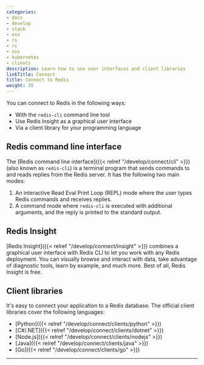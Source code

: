 ```yaml
---
categories:
- docs
- develop
- stack
- oss
- rs
- rc
- oss
- kubernetes
- clients
description: Learn how to use user interfaces and client libraries
linkTitle: Connect
title: Connect to Redis
weight: 35
---
```


You can connect to Redis in the following ways:

* With the `redis-cli` command line tool
* Use Redis Insight as a graphical user interface
* Via a client library for your programming language
  
## Redis command line interface

The [Redis command line interface]({{< relref "/develop/connect/cli" >}}) (also known as `redis-cli`) is a terminal program that sends commands to and reads replies from the Redis server. It has the following two main modes: 

1. An interactive Read Eval Print Loop (REPL) mode where the user types Redis commands and receives replies.
2. A command mode where `redis-cli` is executed with additional arguments, and the reply is printed to the standard output.

## Redis Insight

[Redis Insight]({{< relref "/develop/connect/insight" >}}) combines a graphical user interface with Redis CLI to let you work with any Redis deployment. You can visually browse and interact with data, take advantage of diagnostic tools, learn by example, and much more. Best of all, Redis Insight is free.

## Client libraries

It's easy to connect your application to a Redis database. The official client libraries cover the following languages:

- [Python]({{< relref "/develop/connect/clients/python" >}})
- [C#/.NET]({{< relref "/develop/connect/clients/dotnet" >}})
- [Node.js]({{< relref "/develop/connect/clients/nodejs" >}})
- [Java]({{< relref "/develop/connect/clients/java" >}})
- [Go]({{< relref "/develop/connect/clients/go" >}})

<!--You can find a complete list of all client libraries, including the community-maintained ones, on the [clients page](/resources/clients/).-->

<hr/>
